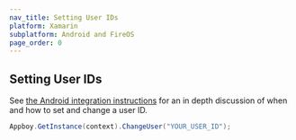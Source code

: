 ```yaml
---
nav_title: Setting User IDs
platform: Xamarin
subplatform: Android and FireOS
page_order: 0
---
```

## Setting User IDs

See [the Android integration instructions][1] for an in depth discussion of when and how to set and change a user ID.

```csharp
Appboy.GetInstance(context).ChangeUser("YOUR_USER_ID");
```

[1]: {{site.baseurl}}/developer_guide/platform_integration_guides/android/analytics/setting_user_ids/
